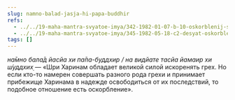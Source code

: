 ```yaml
---
slug: namno-balad-jasja-hi-papa-buddhir
refs:
  - ../../19-maha-mantra-svyatoe-imya/342-1982-01-07-b-10-oskorblenij-svyatogo-imeni.md
  - ../../19-maha-mantra-svyatoe-imya/345-1982-05-18-c2-desyat-oskorblenij-i-chetyre-vida-nama-bhasa-pri-vospevanii-svyatogo-imeni.md
tags: []
---
```


*на̄мно бала̄д йасйа хи па̄па-буддхир / на видйате тасйа йамаир хи ш́уддхих̣* — «Шри Харинам обладает великой силой искоренять грех. Но если кто-то намерен совершать разного рода грехи и принимает прибежище Харинама в надежде освободиться от их последствий, то подобное отношение есть оскорбление».
